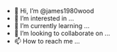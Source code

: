 - 👋 Hi, I’m @james1980wood
- 👀 I’m interested in ...
- 🌱 I’m currently learning ...
- 💞️ I’m looking to collaborate on ...
- 📫 How to reach me ...

<!---
james1980wood/james1980wood is a ✨ special ✨ repository because its `README.md` (this file) appears on your GitHub profile.
You can click the Preview link to take a look at your changes.
--->
